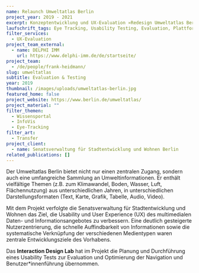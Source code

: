 ```yaml
---
name: Relaunch Umweltatlas Berlin
project_year: 2019 - 2021
excerpt: Konzeptentwicklung und UX-Evaluation »Redesign Umweltatlas Berlin«
laufschrift_tags: Eye Tracking, Usability Testing, Evaluation, Plattform
filter_services:
  - UX-Evaluation
project_team_external:
  - name: DELPHI IMM
    url: https://www.delphi-imm.de/de/startseite/
project_team:
  - /de/people/frank-heidmann/
slug: umweltatlas
subtitle: Evaluation & Testing
year: 2019
thumbnail: /images/uploads/umweltatlas-berlin.jpg
featured_home: false
project_website: https://www.berlin.de/umweltatlas/
project_material: ""
filter_themen:
  - Wissensportal
  - InfoVis
  - Eye-Tracking
filter_art:
  - Transfer
project_client:
  - name: Senatsverwaltung für Stadtentwicklung und Wohnen Berlin
related_publications: []
---
```

Der Umweltatlas Berlin bietet nicht nur einen zentralen Zugang, sondern auch eine umfangreiche Sammlung an Umweltinformationen. Er enthält vielfältige Themen (z.B. zum Klimawandel, Boden, Wasser, Luft, Flächennutzung) aus unterschiedlichen Jahren, in unterschiedlichen Darstellungsformaten (Text, Karte, Grafik, Tabelle, Audio, Video).

Mit dem Projekt verfolgte die Senatsverwaltung für Stadtentwicklung und Wohnen das Ziel, die Usability und User Experience (UX) des multimedialen Daten- und Informationsangebotes zu verbessern. Eine deutlich gesteigerte Nutzerzentrierung, die schnelle Auffindbarkeit von Informationen sowie die systematische Verknüpfung der verschiedenen Medientypen waren zentrale Entwicklungsziele des Vorhabens. 

Das **Interaction Design Lab** hat im Projekt die Planung und Durchführung eines Usability Tests zur Evaluation und Optimierung der Navigation und Benutzer*innenführung übernommen. 
